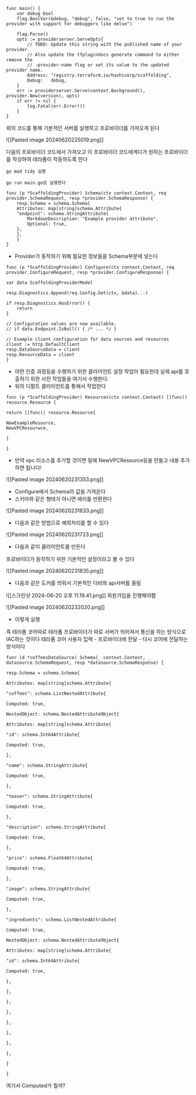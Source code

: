 
```
func main() {
    var debug bool
    flag.BoolVar(&debug, "debug", false, "set to true to run the provider with support for debuggers like delve")

    flag.Parse()
    opts := providerserver.ServeOpts{
        // TODO: Update this string with the published name of your provider.
        // Also update the tfplugindocs generate command to either remove the
        // -provider-name flag or set its value to the updated provider name.
        Address: "registry.terraform.io/hashicorp/scaffolding",
        Debug:   debug,
    }
    err := providerserver.Serve(context.Background(), provider.New(version), opts)
    if err != nil {
        log.Fatal(err.Error())
    }
}
```

위의 코드를 통해 기본적인 서버를 실행하고 프로바이더를 가져오게 된다

![[Pasted image 20240620225019.png]]

다음의 프로바이더 코드에서 가져오고 이  프로바이더 코드에게다가 원하는 프로바이더를 작성하여 테라폼이 작동하도록 한다

```
go mod tidy 실행

go run main.go로 실행한다
```

```
func (p *ScaffoldingProvider) Schema(ctx context.Context, req provider.SchemaRequest, resp *provider.SchemaResponse) {
	resp.Schema = schema.Schema{
	Attributes: map[string]schema.Attribute{
	"endpoint": schema.StringAttribute{
		MarkdownDescription: "Example provider attribute",
		Optional: true,
	},
	},
	}
}
```

- Provider가 동작하기 위해 필요한 정보들을 Schema부분에 넣는다

```
func (p *ScaffoldingProvider) Configure(ctx context.Context, req provider.ConfigureRequest, resp *provider.ConfigureResponse) {

var data ScaffoldingProviderModel

resp.Diagnostics.Append(req.Config.Get(ctx, &data)...)

if resp.Diagnostics.HasError() {
	return
}

// Configuration values are now available.
// if data.Endpoint.IsNull() { /* ... */ }

// Example client configuration for data sources and resources
client := http.DefaultClient
resp.DataSourceData = client
resp.ResourceData = client
}
```
- 어떤 인증 과정등을 수행하기 위한 클라이언트 설정 작업이 필요한데 실제 api를 호출하기 위한 사전 작업들을 여기서 수행한다.
- 위의 디펄트 클라이언트를 통해서 작업한다

```
func (p *ScaffoldingProvider) Resources(ctx context.Context) []func() resource.Resource {

return []func() resource.Resource{

NewExampleResource,
NewVPCResourwce,

}

}
```
- 만약 vpc 리소스를 추가할 것이면 밑에 NewVPCResource등을 만들고 내용 추가하면 됩니다!

![[Pasted image 20240620231353.png]]

- Configure에서 Schema의 값을 가져온다
- 스키마와 같은 형태가 아니면 에러를 반환한다

![[Pasted image 20240620231633.png]]
- 다음과 같은 방법으로 예외처리를 할 수 있다

![[Pasted image 20240620231723.png]]
- 다음과 같이 클라이언트를 만든다

프로바이더가 동작하기 위한 기본적인 설정이라고 볼 수 있다

![[Pasted image 20240620231835.png]]

- 다음과 같은 도커를 띄워서 기본적인 디비와 api서버를 올림

![[스크린샷 2024-06-20 오후 11.19.41.png]]
회원가입을 진행해야함

![[Pasted image 20240620232020.png]]
- 이렇게 실행

즉 테라폼 코어따로 테라폼 프로바이더가 따로 서버가 띄어져서 통신을 하는 방식으로 IAC하는 것이다
테라폼 코어 사용자 입력 - 프로바이더에 전달 - 다시 코어에 전달하는 방식이다


```
func (d *coffeesDataSource) Schema(_ context.Context, _ datasource.SchemaRequest, resp *datasource.SchemaResponse) {

resp.Schema = schema.Schema{

Attributes: map[string]schema.Attribute{

"coffees": schema.ListNestedAttribute{

Computed: true,

NestedObject: schema.NestedAttributeObject{

Attributes: map[string]schema.Attribute{

"id": schema.Int64Attribute{

Computed: true,

},

"name": schema.StringAttribute{

Computed: true,

},

"teaser": schema.StringAttribute{

Computed: true,

},

"description": schema.StringAttribute{

Computed: true,

},

"price": schema.Float64Attribute{

Computed: true,

},

"image": schema.StringAttribute{

Computed: true,

},

"ingredients": schema.ListNestedAttribute{

Computed: true,

NestedObject: schema.NestedAttributeObject{

Attributes: map[string]schema.Attribute{

"id": schema.Int64Attribute{

Computed: true,

},

},

},

},

},

},

},

},

}

}
```

여기서 Computed가 뭘까?